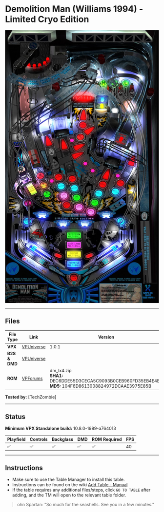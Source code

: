 # Demolition Man (Williams 1994) - Limited Cryo Edition

![Table Preview](../../images/vpx-demolitionmancryo.jpg)

---

## Files
| File Type | Link | Version | Author | 
|-----------|--------|----------|--------------|
| **VPX** | [VPUniverse](https://vpuniverse.com/files/file/20903-demolition-man-williams-1994-limited-cryo-edition-ottopinball-mod/) | 1.0.1 | OttOBuS59 |
| **B2S & DMD** | [VPUniverse](https://vpuniverse.com/files/file/12716-demolition-man-williams-1994-b2s-with-full-dmd/) |  | [hauntfreaks](https://vpuniverse.com/profile/5216-hauntfreaks/) |
| **ROM** | [VPForums](https://www.vpforums.org/index.php?app=downloads&showfile=1307) | dm_lx4.zip <br />**SHA1:** DEC6DDE55D3CECA5C9093B0CEB960FD35EB4E4B1 <br />**MD5:**  104F6D8613008824972DCAAE3975E85B  | [VPForums](https://www.vpforums.org/index.php?app=downloads&showfile=1307) |

**Tested by:** [TechZombie]

---

## Status 

**Minimum VPX Standalone build:** 10.8.0-1989-a764013

| Playfield | Controls | Backglass | DMD | ROM Required | FPS | 
|-----------|----------|-----------|-----|--------------|-----|
| :white_check_mark: | :white_check_mark: | :white_check_mark: | :white_check_mark: | :white_check_mark: | 40 |

---

## Instructions

- Make sure to use the Table Manager to install this table.
- Instructions can be found on the wiki [Add Table - Manual](https://github.com/LegendsUnchained/vpx-standalone-alp4k/wiki/%5B04%5D-%F0%9F%A7%A1-TM-%E2%80%90-Other-Features#add-table---manual)
- If the table requires any additional files/steps, click `GO TO TABLE` after adding, and the TM will open to the relevant table folder.
> ohn Spartan: "So much for the seashells. See you in a few minutes."

